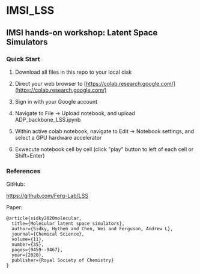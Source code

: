 # IMSI_LSS

## IMSI hands-on workshop: Latent Space Simulators

### Quick Start

1. Download all files in this repo to your local disk

2. Direct your web browser to [https://colab.research.google.com/](https://colab.research.google.com/)

3. Sign in with your Google account

4. Navigate to File -> Upload notebook, and upload ADP_backbone_LSS.ipynb

5. Within active colab notebook, navigate to Edit -> Notebook settings, and select a GPU hardware accelerator

6. Exwecute notebook cell by cell (click "play" button to left of each cell or Shift+Enter)
 
### References

GitHub:

https://github.com/Ferg-Lab/LSS

Paper:
```
@article{sidky2020molecular,
  title={Molecular latent space simulators},
  author={Sidky, Hythem and Chen, Wei and Ferguson, Andrew L},
  journal={Chemical Science},
  volume={11},
  number={35},
  pages={9459--9467},
  year={2020},
  publisher={Royal Society of Chemistry}
}
```
